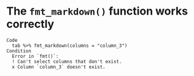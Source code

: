 # The `fmt_markdown()` function works correctly

    Code
      tab %>% fmt_markdown(columns = "column_3")
    Condition
      Error in `fmt()`:
      ! Can't select columns that don't exist.
      x Column `column_3` doesn't exist.

